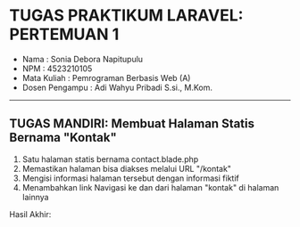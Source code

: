 # TUGAS PRAKTIKUM LARAVEL: PERTEMUAN 1

- Nama           : Sonia Debora Napitupulu
- NPM            : 4523210105
- Mata Kuliah    : Pemrograman Berbasis Web (A)
- Dosen Pengampu : Adi Wahyu Pribadi S.si., M.Kom.

---
## TUGAS MANDIRI: Membuat Halaman Statis Bernama "Kontak"

1. Satu halaman statis bernama contact.blade.php
2. Memastikan halaman bisa diakses melalui URL "/kontak"
3. Mengisi informasi halaman tersebut dengan informasi fiktif
4. Menambahkan link Navigasi ke dan dari halaman "kontak" di halaman lainnya

Hasil Akhir:
